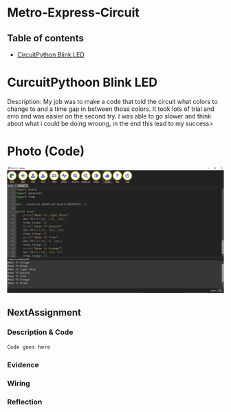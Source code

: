 # Metro-Express-Circuit
## Table of contents
* [CircuitPython Blink LED](#CircuitPython-Blink-LED)




# CurcuitPythoon Blink LED
Description: My job was to make a code that told the circuit what colors to change to and a time gap in between those colors. It took lots of trial and erro and was easier on the second try. I was able to go slower and think about what i could be doing wroong, in the end this lead to my success>
# Photo (Code)
![](https://github.com/aniyahmoore28/Metro-Express-Circuit/blob/main/Metro%20Express/Mu%20Code%20-%20Aniyah.PNG)

## NextAssignment

### Description & Code

```python
Code goes here

```

### Evidence

### Wiring

### Reflection



























